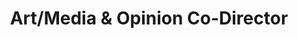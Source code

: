 ---
name: "Geethi Tarra"
image: "/images/blank-profile.png"
position: "Director"
title: "Art/Media & Opinion Co-Director"
---